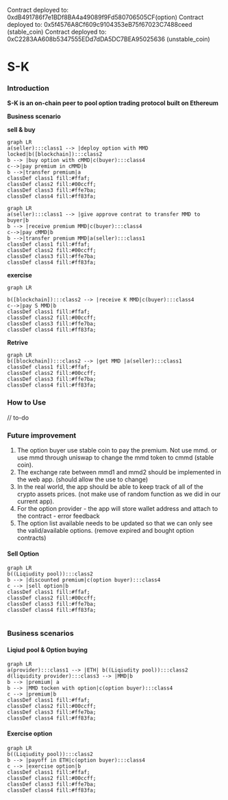 Contract deployed to: 0xdB491786f7e1BDf8BA4a49089f9Fd580706505CF(option)
Contract deployed to: 0x5f4576A8Cf609c9104353eB75f67023C7488ceed
(stable_coin)
Contract deployed to: 0xC2283AA608b5347555EDd7dDA5DC7BEA95025636
(unstable_coin)

# S-K

### Introduction

**S-K is an on-chain peer to pool option trading protocol built on Ethereum**

**Business scenario**

**sell & buy** 

```mermaid
graph LR
a(seller):::class1 --> |deploy option with MMD locked|b([blockchain]):::class2
b --> |buy option with cMMD|c(buyer):::class4
c-->|pay premium in cMMD|b
b -->|transfer premium|a
classDef class1 fill:#ffaf;
classDef class2 fill:#00ccff;
classDef class3 fill:#ffe7ba;
classDef class4 fill:#ff83fa;
```

```mermaid
graph LR
a(seller):::class1 --> |give approve contrat to transfer MMD to buyer|b
b --> |receive premium MMD|c(buyer):::class4
c-->|pay cMMD|b
b -->|transfer premium MMD|a(seller):::class1
classDef class1 fill:#ffaf;
classDef class2 fill:#00ccff;
classDef class3 fill:#ffe7ba;
classDef class4 fill:#ff83fa;
```



**exercise**

```mermaid
graph LR

b([blockchain]):::class2 --> |receive K MMD|c(buyer):::class4
c-->|pay S MMD|b
classDef class1 fill:#ffaf;
classDef class2 fill:#00ccff;
classDef class3 fill:#ffe7ba;
classDef class4 fill:#ff83fa;
```

**Retrive**

```mermaid
graph LR
b([blockchain]):::class2 --> |get MMD |a(seller):::class1
classDef class1 fill:#ffaf;
classDef class2 fill:#00ccff;
classDef class3 fill:#ffe7ba;
classDef class4 fill:#ff83fa;
```

### How to Use

// to-do


### Future improvement
1. The option buyer use stable coin to pay the premium. Not use mmd. or use mmd through uniswap to change the mmd token to cmmd (stable coin).
2. The exchange rate between mmd1 and mmd2 should be implemented in the web app. (should allow the use to change)
3. In the real world, the app should be able to keep track of all of the crypto assets prices. (not make use of random function as we did in our current app).
4. For the option provider - the app will store wallet address and attach to the contract - error feedback
5. The option list available needs to be updated so that we can only see the valid/available options. (remove expired and bought option contracts)



#### Sell Option

```mermaid
graph LR
b((Liqiudity pool)):::class2
b --> |discounted premium|c(option buyer):::class4
c --> |sell option|b
classDef class1 fill:#ffaf;
classDef class2 fill:#00ccff;
classDef class3 fill:#ffe7ba;
classDef class4 fill:#ff83fa;
```

```mermaid

```

### Business scenarios

#### Liqiud pool & Option buying

```mermaid
graph LR
a(provider):::class1 --> |ETH| b((Liqiudity pool)):::class2
d(liquidity provider):::class3 --> |MMD|b
b --> |premium| a
b --> |MMD tocken with option|c(option buyer):::class4
c --> |premium|b
classDef class1 fill:#ffaf;
classDef class2 fill:#00ccff;
classDef class3 fill:#ffe7ba;
classDef class4 fill:#ff83fa;
```

#### Exercise option

```mermaid
graph LR
b((Liqiudity pool)):::class2
b --> |payoff in ETH|c(option buyer):::class4
c --> |exercise option|b
classDef class1 fill:#ffaf;
classDef class2 fill:#00ccff;
classDef class3 fill:#ffe7ba;
classDef class4 fill:#ff83fa;
```

